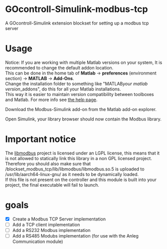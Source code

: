 # GOcontroll-Simulink-modbus-tcp

A GOcontroll-Simulink extension blockset for setting up a modbus tcp server

# Usage
Notice: If you are working with multiple Matlab versions on your system, It is recommended to change the default addon location.  
This can be done in the home tab of **Matlab** -> **preferences** (environment section) -> **MATLAB** -> **Add-Ons**.  
Change the installation folder to something like "MATLAB*your matlab version*_addons", do this for all your Matlab installations.  
This way it is easier to maintain version compatibility between toolboxes and Matlab. For more info see [the help page](https://nl.mathworks.com/help/matlab/matlab_env/get-add-ons.html).  

Download the Modbus-Simulink add-on from the Matlab add-on explorer.

Open Simulink, your library browser should now contain the Modbus library.

# Important notice

The [libmodbus](https://github.com/stephane/libmodbus) project is licensed under an LGPL license, this means that it is not allowed to statically link this library in a non GPL licensed project.  
Therefore you should also make sure that /blockset_modbus_tcp/lib/libmodbus/libmodbus.so.5 is uploaded to /usr/lib/aarch64-linux-gnu/ as it needs to be dynamically loaded.  
If this file is not present on the controller and this module is built into your project, the final executable will fail to launch.

# goals

- [x] Create a Modbus TCP Server implementation
- [ ] Add a TCP client implementation
- [ ] Add a RS232 Modbus implementation
- [ ] Add a RS485 Modubs implementation (for use with the Anleg Communication module)
